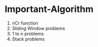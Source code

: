 # Important-Algorithm

1. nCr function
2. Sliding Window problems
3. 1 to n problems
4. Stack problems

